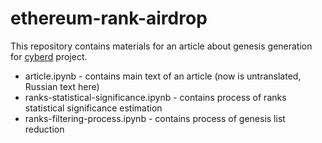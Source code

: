 # ethereum-rank-airdrop

This repository contains materials for an article about genesis generation for [cyberd](https://github.com/cybercongress/cyberd) project.
- article.ipynb - contains main text of an article (now is untranslated, Russian text here)
- ranks-statistical-significance.ipynb - contains process of ranks statistical significance estimation
- ranks-filtering-process.ipynb - contains process of genesis list reduction
